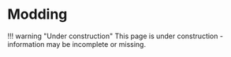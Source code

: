 # Modding

!!! warning "Under construction"
    This page is under construction - information may be incomplete or missing.
